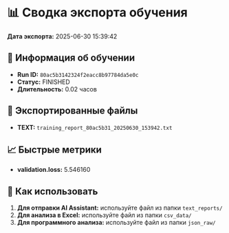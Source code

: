 # 📊 Сводка экспорта обучения

**Дата экспорта:** 2025-06-30 15:39:42

## 🎯 Информация об обучении

- **Run ID:** `80ac5b3142324f2eacc8b97784da5e0c`
- **Статус:** FINISHED
- **Длительность:** 0.02 часов

## 📁 Экспортированные файлы

- **TEXT:** `training_report_80ac5b31_20250630_153942.txt`

## 📈 Быстрые метрики

- **validation.loss:** 5.546160

## 🚀 Как использовать

1. **Для отправки AI Assistant:** используйте файл из папки `text_reports/`
2. **Для анализа в Excel:** используйте файл из папки `csv_data/`
3. **Для программного анализа:** используйте файл из папки `json_raw/`
